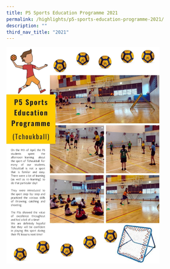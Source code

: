 ```yaml
---
title: P5 Sports Education Programme 2021
permalink: /highlights/p5-sports-education-programme-2021/
description: ""
third_nav_title: "2021"
---
```

<img src="/images/P5%20Sports%20Education%20Programme.jpg" style="width:80%"/>